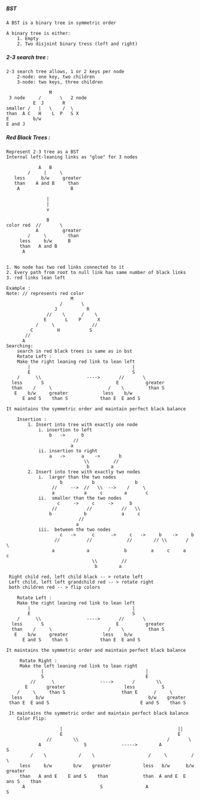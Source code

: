 ##### **BST**
    
    A BST is a binary tree in symmetric order

    A binary tree is either:
        1. Empty
        2. Two disjoint binary tress (left and right)

##### **2-3 search tree :**
    2-3 search tree allows, 1 or 2 keys per node
        2-node: one key, two children
        3-node: two keys, three children

                    M
     3 node     /       \   2 node
              E  J       R
    smaller /   |   \    /  \
    than  A C   H    L  P   S X
    E         b/w
    E and J

##### **Red Black Trees :**
    Represent 2-3 tree as a BST
    Internal left-leaning links as "glue" for 3 nodes

                A   B
            /     |     \
       less      b/w     greater
       than    A and B     than
        A                   B

                   |
                   |
                   v

                   B
    color red  //       \
               A         greater
            /     \        than
         less     b/w      B
         than   A and B
          A


    1. No node has two red links connected to it
    2. Every path from root to null link has same number of black links
    3. red links lean left

    Example :
    Note: // represents red color
                            M
                        /       \
                      J           R
                   //    \      /    \
                  E       L    P      X
               /     \              //
             C         H           S
           //
          A
    Searching: 
        search in red black trees is same as in bst
        Rotate Left :
        Make the right leaning red link to lean left
            |                                      |
            E                                      S
        /      \\                 ---->       //       \
      less       S                           E          greater
      than    /     \                     /    \         than S
       E    b/w     greater             less    b/w
          E and S    than S            than E  E and S

    It maintains the symmetric order and maintain perfect black balance

        Insertion :
            1. Insert into tree with exactly one node
                i. insertion to left
                    b   ->      b
                             //
                            a
                ii. insertion to right
                    a   ->      a    ->       b
                                 \\         //
                                  b        a
            2. Insert into tree with exactly two nodes
                i.  larger than the two nodes
                        b           b               b
                     //     -->  //   \\  -->    /     \
                     a           a     c        a       c
                ii.  smaller than the two nodes
                       c     ->     c     ->      b
                     //           //           //   \\
                    b            b             a     c
                               //
                              a
                iii.  between the two nodes
                        c   ->      c      ->     c   ->     b    ->     b
                      //          //             //        // \\       /   \
                     a            a             b         a     c     a     c
                                    \\         //
                                     b        a

     Right child red, left child black -- > rotate left
     Left child, left left grandchild red -- > rotate right
     both children red -- > flip colors

        Rotate Left :
        Make the right leaning red link to lean left
            |                                      |
            E                                      S
        /      \\                 ---->       //       \
      less       S                           E          greater
      than    /     \                     /    \         than S
       E    b/w     greater             less    b/w
          E and S    than S            than E  E and S

    It maintains the symmetric order and maintain perfect black balance

         Rotate Right :
         Make the left leaning red link to lean right
                 |                                      |
                 S                                      E
             //      \                 ---->       /        \\
           E       greater                      less          S
        /     \     than S                     than E      /     \
      less     b/w                                       b/w    greater
     than E  E and S                                  E and S    than S

     It maintains the symmetric order and maintain perfect black balance
        Color Flip:

                        |                                           ||
                        E                                           E
                   //        \\                                 /       \
                A                S             ----->        A             S
             /    \            /    \                    /     \         /     \
         less     b/w        b/w    greater            less   b/w      b/w     greater
         than   A and E    E and S    than             than  A and E  E ans S    than
          A                            S                A                          S

